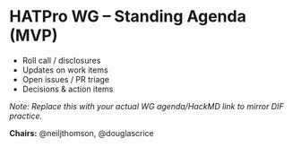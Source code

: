 # HATPro WG – Standing Agenda (MVP)

- Roll call / disclosures
- Updates on work items
- Open issues / PR triage
- Decisions & action items

_Note: Replace this with your actual WG agenda/HackMD link to mirror DIF practice._

**Chairs:** @neiljthomson, @douglascrice
